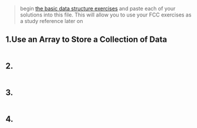 > begin [the basic data structure exercises](https://learn.freecodecamp.org/javascript-algorithms-and-data-structures/basic-data-structures) and paste each of your solutions into this file.  This will allow you to use your FCC exercises as a study reference later on  

## 1.Use an Array to Store a Collection of Data
```js
```
## 2.
```js
```
## 3.
```js
```
## 4.
```js
```
